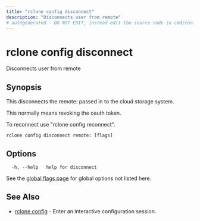 ```yaml
---
title: "rclone config disconnect"
description: "Disconnects user from remote"
# autogenerated - DO NOT EDIT, instead edit the source code in cmd/config/disconnect/ and as part of making a release run "make commanddocs"
---
```

# rclone config disconnect

Disconnects user from remote

## Synopsis

This disconnects the remote: passed in to the cloud storage system.

This normally means revoking the oauth token.

To reconnect use "rclone config reconnect".

```
rclone config disconnect remote: [flags]
```

## Options

```
  -h, --help   help for disconnect
```

See the [global flags page](/flags/) for global options not listed here.

## See Also

<!-- markdownlint-capture -->
<!-- markdownlint-disable ul-style line-length -->

* [rclone config](/commands/rclone_config/)	 - Enter an interactive configuration session.


<!-- markdownlint-restore -->
